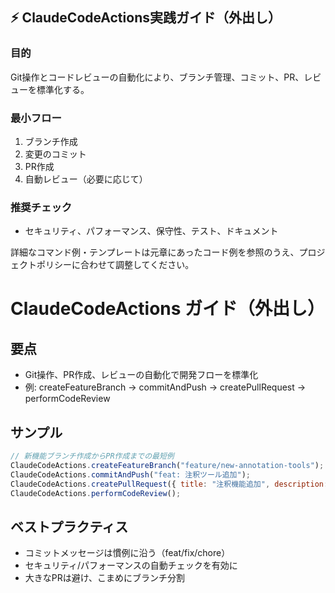 ## ⚡ ClaudeCodeActions実践ガイド（外出し）

### 目的
Git操作とコードレビューの自動化により、ブランチ管理、コミット、PR、レビューを標準化する。

### 最小フロー
1. ブランチ作成
2. 変更のコミット
3. PR作成
4. 自動レビュー（必要に応じて）

### 推奨チェック
- セキュリティ、パフォーマンス、保守性、テスト、ドキュメント

詳細なコマンド例・テンプレートは元章にあったコード例を参照のうえ、プロジェクトポリシーに合わせて調整してください。

# ClaudeCodeActions ガイド（外出し）

## 要点
- Git操作、PR作成、レビューの自動化で開発フローを標準化
- 例: createFeatureBranch → commitAndPush → createPullRequest → performCodeReview

## サンプル
```javascript
// 新機能ブランチ作成からPR作成までの最短例
ClaudeCodeActions.createFeatureBranch("feature/new-annotation-tools");
ClaudeCodeActions.commitAndPush("feat: 注釈ツール追加");
ClaudeCodeActions.createPullRequest({ title: "注釈機能追加", description: "概要..." });
ClaudeCodeActions.performCodeReview();
```

## ベストプラクティス
- コミットメッセージは慣例に沿う（feat/fix/chore）
- セキュリティ/パフォーマンスの自動チェックを有効に
- 大きなPRは避け、こまめにブランチ分割

